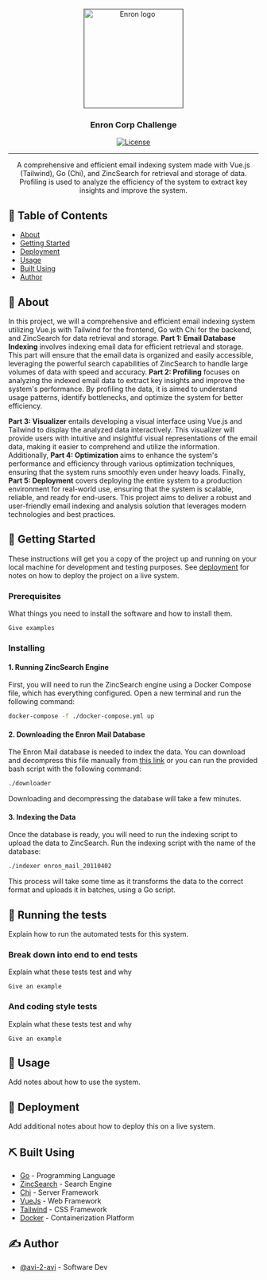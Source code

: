 <p align="center">
  <a href="" rel="noopener">
 <img width=200px height=200px src="https://external-content.duckduckgo.com/iu/?u=https%3A%2F%2Fwww.almrsal.com%2Fwp-content%2Fuploads%2F2015%2F12%2FEnron-Corporation-was-an-American-energy-commodities-and-services-company-based-in-Houston.jpg&f=1&nofb=1&ipt=7d291f71e280fc04c928387d0f0f199f056c6e7a2c4aabdd17289b045038898f&ipo=images" alt="Enron logo"></a>
</p>

<h3 align="center">Enron Corp Challenge</h3>

<div align="center">

[![License](https://img.shields.io/badge/license-MIT-blue.svg)](/LICENSE)

</div>

---

<p align="center"> A comprehensive and efficient email indexing system made with Vue.js (Tailwind), Go (Chi), and ZincSearch for retrieval and storage of data. Profiling is used to analyze the efficiency of the system to extract key insights and improve the system.
    <br> 
</p>

## 📝 Table of Contents

- [About](#about)
- [Getting Started](#getting_started)
- [Deployment](#deployment)
- [Usage](#usage)
- [Built Using](#built_using)
- [Author](#author)

## 🧐 About <a name = "about"></a>

In this project, we will a comprehensive and efficient email indexing system utilizing Vue.js with Tailwind for the frontend, Go with Chi for the backend, and ZincSearch for data retrieval and storage. **Part 1: Email Database Indexing** involves indexing email data for efficient retrieval and storage. This part will ensure that the email data is organized and easily accessible, leveraging the powerful search capabilities of ZincSearch to handle large volumes of data with speed and accuracy. **Part 2: Profiling** focuses on analyzing the indexed email data to extract key insights and improve the system's performance. By profiling the data, it is aimed to understand usage patterns, identify bottlenecks, and optimize the system for better efficiency.

**Part 3: Visualizer** entails developing a visual interface using Vue.js and Tailwind to display the analyzed data interactively. This visualizer will provide users with intuitive and insightful visual representations of the email data, making it easier to comprehend and utilize the information. Additionally, **Part 4: Optimization** aims to enhance the system's performance and efficiency through various optimization techniques, ensuring that the system runs smoothly even under heavy loads. Finally, **Part 5: Deployment** covers deploying the entire system to a production environment for real-world use, ensuring that the system is scalable, reliable, and ready for end-users. This project aims to deliver a robust and user-friendly email indexing and analysis solution that leverages modern technologies and best practices.

## 🏁 Getting Started <a name = "getting_started"></a>

These instructions will get you a copy of the project up and running on your local machine for development and testing purposes. See [deployment](#deployment) for notes on how to deploy the project on a live system.

### Prerequisites

What things you need to install the software and how to install them.

```
Give examples
```

### Installing

#### 1. Running ZincSearch Engine

First, you will need to run the ZincSearch engine using a Docker Compose file, which has everything configured. Open a new terminal and run the following command:

```bash
docker-compose -f ./docker-compose.yml up
```

#### 2. Downloading the Enron Mail Database

The Enron Mail database is needed to index the data. You can download and decompress this file manually from [this link](http://www.cs.cmu.edu/~enron/enron_mail_20110402.tgz) or you can run the provided bash script with the following command:

```bash
./downloader
```

Downloading and decompressing the database will take a few minutes.

#### 3. Indexing the Data

Once the database is ready, you will need to run the indexing script to upload the data to ZincSearch. Run the indexing script with the name of the database:

```bash
./indexer enron_mail_20110402
```

This process will take some time as it transforms the data to the correct format and uploads it in batches, using a Go script.


## 🔧 Running the tests <a name = "tests"></a>

Explain how to run the automated tests for this system.

### Break down into end to end tests

Explain what these tests test and why

```
Give an example
```

### And coding style tests

Explain what these tests test and why

```
Give an example
```

## 🎈 Usage <a name="usage"></a>

Add notes about how to use the system.

## 🚀 Deployment <a name = "deployment"></a>

Add additional notes about how to deploy this on a live system.

## ⛏️ Built Using <a name = "built_using"></a>

- [Go](https://go.dev/) - Programming Language
- [ZincSearch](https://github.com/zincsearch/zincsearch?tab=readme-ov-file) - Search Engine
- [Chi](https://go-chi.io/) - Server Framework
- [VueJs](https://vuejs.org/) - Web Framework
- [Tailwind](https://tailwindcss.com/) - CSS Framework
- [Docker](https://www.docker.com/) - Containerization Platform

## ✍️ Author <a name = "author"></a>

- [@avi-2-avi](https://github.com/avi-2-avi) - Software Dev
